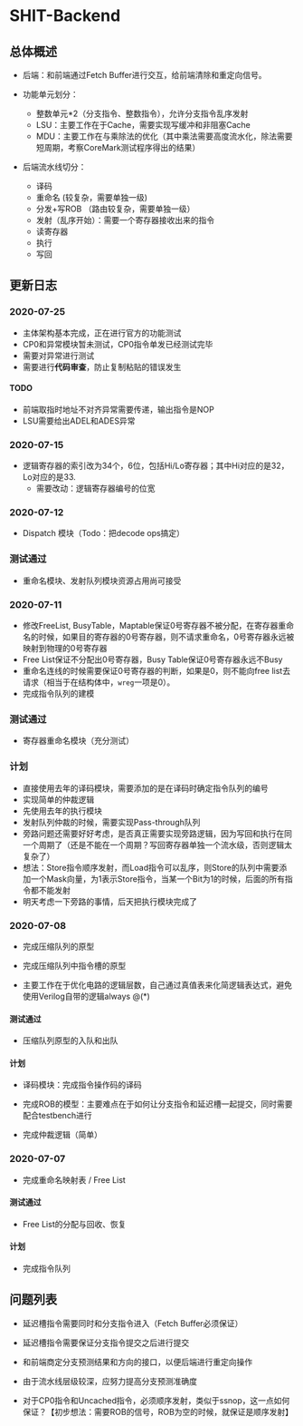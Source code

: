 # SHIT-Backend

## 总体概述

- 后端：和前端通过Fetch Buffer进行交互，给前端清除和重定向信号。

- 功能单元划分：
    - 整数单元\*2（分支指令、整数指令），允许分支指令乱序发射
    - LSU：主要工作在于Cache，需要实现写缓冲和非阻塞Cache
    - MDU：主要工作在与乘除法的优化（其中乘法需要高度流水化，除法需要短周期，考察CoreMark测试程序得出的结果）


- 后端流水线切分：
    - 译码 
    - 重命名 (较复杂，需要单独一级)
    - 分发+写ROB （路由较复杂，需要单独一级）
    - 发射（乱序开始）：需要一个寄存器接收出来的指令
    - 读寄存器
    - 执行
    - 写回


## 更新日志

### 2020-07-25

- 主体架构基本完成，正在进行官方的功能测试
- CP0和异常模块暂未测试，CP0指令单发已经测试完毕
- 需要对异常进行测试
- 需要进行**代码审查**，防止复制粘贴的错误发生

#### TODO

- 前端取指时地址不对齐异常需要传递，输出指令是NOP
- LSU需要给出ADEL和ADES异常

### 2020-07-15

- 逻辑寄存器的索引改为34个，6位，包括Hi/Lo寄存器；其中Hi对应的是32，Lo对应的是33.
  - 需要改动：逻辑寄存器编号的位宽


### 2020-07-12

- Dispatch 模块（Todo：把decode ops搞定）

### 测试通过

- 重命名模块、发射队列模块资源占用尚可接受



### 2020-07-11

- 修改FreeList, BusyTable，Maptable保证0号寄存器不被分配，在寄存器重命名的时候，如果目的寄存器的0号寄存器，则不请求重命名，0号寄存器永远被映射到物理的0号寄存器
- Free List保证不分配出0号寄存器，Busy Table保证0号寄存器永远不Busy
- 重命名连线的时候需要保证0号寄存器的判断，如果是0，则不能向free list去请求（相当于在结构体中，`wreg`一项是0）。
- 完成指令队列的建模

### 测试通过

- 寄存器重命名模块（充分测试）

### 计划

- 直接使用去年的译码模块，需要添加的是在译码时确定指令队列的编号
- 实现简单的仲裁逻辑
- 先使用去年的执行模块
- 发射队列仲裁的时候，需要实现Pass-through队列
- 旁路问题还需要好好考虑，是否真正需要实现旁路逻辑，因为写回和执行在同一个周期了（还是不能在一个周期？写回寄存器单独一个流水级，否则逻辑太复杂了）
- 想法：Store指令顺序发射，而Load指令可以乱序，则Store的队列中需要添加一个Mask向量，为1表示Store指令，当某一个Bit为1的时候，后面的所有指令都不能发射
- 明天考虑一下旁路的事情，后天把执行模块完成了

### 2020-07-08

- 完成压缩队列的原型

- 完成压缩队列中指令槽的原型

- 主要工作在于优化电路的逻辑层数，自己通过真值表来化简逻辑表达式，避免使用Verilog自带的逻辑always @(\*)

#### 测试通过

- 压缩队列原型的入队和出队

#### 计划

- 译码模块：完成指令操作码的译码 

- 完成ROB的模型：主要难点在于如何让分支指令和延迟槽一起提交，同时需要配合testbench进行

- 完成仲裁逻辑（简单）


### 2020-07-07

- 完成重命名映射表 / Free List

#### 测试通过

- Free List的分配与回收、恢复

#### 计划

- 完成指令队列


## 问题列表

- 延迟槽指令需要同时和分支指令进入（Fetch Buffer必须保证）

- 延迟槽指令需要保证分支指令提交之后进行提交

- 和前端商定分支预测结果和方向的接口，以便后端进行重定向操作

- 由于流水线层级较深，应努力提高分支预测准确度

- 对于CP0指令和Uncached指令，必须顺序发射，类似于ssnop，这一点如何保证？【初步想法：需要ROB的信号，ROB为空的时候，就保证是顺序发射】

